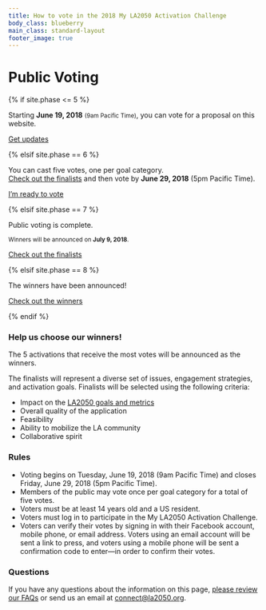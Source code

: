 ```yaml
---
title: How to vote in the 2018 My LA2050 Activation Challenge
body_class: blueberry
main_class: standard-layout
footer_image: true
---
```


# Public Voting

<div class="introduction" markdown="1">

{% if site.phase <= 5 %}

Starting **June 19, 2018** <small class="avoid-break">(9am Pacific Time)</small>, you can vote for a proposal on this website.

<p class="action" markdown="1">
  <a href="{{ site.mailing_list_url }}">Get updates</a>
</p>

{% elsif site.phase == 6 %}

You can cast five votes, one per goal category.<br /><a href="/finalists/" style="color: var(--primary-color)">Check out the finalists</a> and then vote by <strong>June 29, 2018</strong> (5pm Pacific Time).

<p class="action">
  <a href="{{ site.vote_url }}#questions">I’m ready to vote</a>
</p>

{% elsif site.phase == 7 %}

Public voting is complete.

<small>
  Winners will be announced on 
  <span class="avoid-break">
    <strong>July 9, 2018</strong>.
  </span>
</small>

<p class="action" markdown="1">
  <a href="/finalists/">Check out the finalists</a>
</p>

{% elsif site.phase == 8 %}

The winners have been announced!

<p class="action" markdown="1">
  <a href="/winners/">Check out the winners</a>
</p>

{% endif %}

</div>

### Help us choose our winners!

The 5 activations that receive the most votes will be announced as the winners.

The finalists will represent a diverse set of issues, engagement strategies, and activation goals. Finalists will be selected using the following criteria:

* Impact on the [LA2050 goals and metrics](/about/#goals)
* Overall quality of the application
* Feasibility
* Ability to mobilize the LA community
* Collaborative spirit

### Rules

* Voting begins on Tuesday, June 19, 2018 (9am Pacific Time) and closes Friday, June 29, 2018 (5pm Pacific Time).
* Members of the public may vote once per goal category for a total of five votes.
* Voters must be at least 14 years old and a US resident.
* Voters must log in to participate in the My LA2050 Activation Challenge.
* Voters can verify their votes by signing in with their Facebook account, mobile phone, or email address. Voters using an email account will be sent a link to press, and voters using a mobile phone will be sent a confirmation code to enter—in order to confirm their votes.

### Questions

If you have any questions about the information on this page, [please review our FAQs](/faqs) or send us an email at [connect@la2050.org](mailto:connect@la2050.org).

